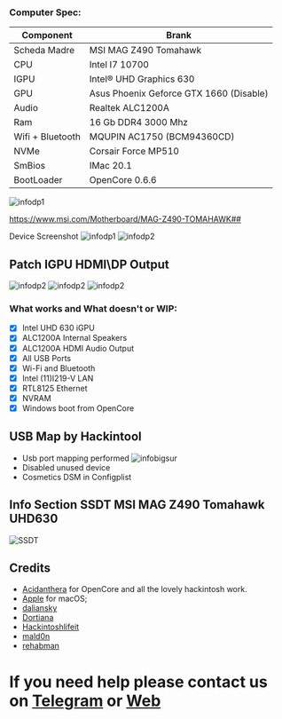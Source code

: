 ### Computer Spec:
| Component        | Brank                                    |
| ---------------- | ---------------------------------------- |
| Scheda Madre     | MSI MAG Z490 Tomahawk                    | 
| CPU              | Intel I7 10700                           | 
| IGPU             | Intel® UHD Graphics 630                  |
| GPU              | Asus Phoenix Geforce GTX 1660 (Disable)  |
| Audio            | Realtek ALC1200A                         |
| Ram              | 16 Gb DDR4 3000 Mhz                      |
| Wifi + Bluetooth | MQUPIN AC1750 (BCM94360CD)               |
| NVMe             | Corsair Force MP510                      |
| SmBios           | IMac 20.1                                |
| BootLoader       | OpenCore  0.6.6                          |

![infodp1](./Screenshot/1.jpg)

https://www.msi.com/Motherboard/MAG-Z490-TOMAHAWK##

Device Screenshot
![infodp1](./Screenshot/3.png)
![infodp2](./Screenshot/4.png)

## Patch IGPU HDMI\DP Output
![infodp2](./Screenshot/8.png)
![infodp2](./Screenshot/9.png)
![infodp2](./Screenshot/10.png)

### What works and What doesn't or WIP:
- [x] Intel UHD 630 iGPU
- [x] ALC1200A Internal Speakers
- [x] ALC1200A HDMI Audio Output
- [x] All USB Ports 
- [x] Wi-Fi and Bluetooth
- [x] Intel (11)I219-V LAN
- [x] RTL8125 Ethernet
- [x] NVRAM
- [x] Windows boot from OpenCore

## USB Map by Hackintool
- Usb port mapping performed
![infobigsur](./Screenshot/5.png)
- Disabled unused device
- Cosmetics DSM in Configplist

## Info Section SSDT MSI MAG Z490 Tomahawk UHD630
![SSDT](./Screenshot/7.png)

## Credits

- [Acidanthera](https://github.com/acidanthera) for OpenCore and all the lovely hackintosh work.
- [Apple](https://apple.com) for macOS;
- [daliansky](https://github.com/daliansky)
- [Dortiana](https://github.com/dortania)
- [Hackintoshlifeit](https://github.com/Hackintoshlifeit)
- [mald0n](https://github.com/MaLd0n)
- [rehabman](https://github.com/RehabMan)

# If you need help please contact us on [Telegram](https://t.me/HackintoshLife_it) or [Web](https://www.hackintoshlife.it/)
